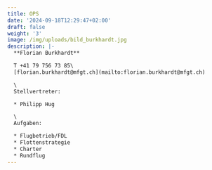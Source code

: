 ```yaml
---
title: OPS
date: '2024-09-18T12:29:47+02:00'
draft: false
weight: '3'
image: /img/uploads/bild_burkhardt.jpg
description: |-
  **Florian Burkhardt**

  T +41 79 756 73 85\
  [florian.burkhardt@mfgt.ch](mailto:florian.burkhardt@mfgt.ch)

  \
  Stellvertreter:

  * Philipp Hug

  \
  Aufgaben:

  * Flugbetrieb/FDL
  * Flottenstrategie
  * Charter
  * Rundflug
---
```


